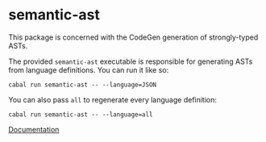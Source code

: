 # semantic-ast

This package is concerned with the CodeGen generation of strongly-typed ASTs.

The provided `semantic-ast` executable is responsible for generating ASTs from language definitions. You can run it like so:

```
cabal run semantic-ast -- --language=JSON
```

You can also pass `all` to regenerate every language definition:

```
cabal run semantic-ast -- --language=all
```

[Documentation](https://github.com/github/semantic/blob/master/docs/codegen.md)

